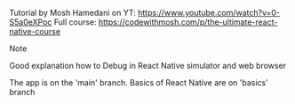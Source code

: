 Tutorial by Mosh Hamedani on YT: https://www.youtube.com/watch?v=0-S5a0eXPoc
Full course: https://codewithmosh.com/p/the-ultimate-react-native-course

> [!NOTE]
> Good explanation how to Debug in React Native simulator and web browser

The app is on the 'main' branch.
Basics of React Native are on 'basics' branch
